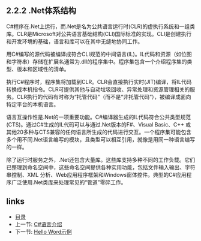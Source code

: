 ## 2.2.2 .Net体系结构

C#程序在.Net上运行，而.Net是名为公共语言运行时(CLR)的虚执行系统和一组类库。CLR是Microsoft对公共语言基础结构(CLI)国际标准的实现。CLI是创建执行和开发环境的基础，语言和库可以在其中无缝地协同工作。

用C#编写的源代码被编译成符合CLI规范的中间语言(IL)。IL代码和资源（如位图和字符串）存储在扩展名通常为.dll的程序集中。程序集包含一个介绍程序集的类型、版本和区域性的清单。

执行C#程序时，程序集将加载到CLR。CLR会直接执行实时(JIT)编译，将IL代码转换成本机指令。CLR可提供其他与自动垃圾回收、异常处理和资源管理相关的服务。CLR执行的代码有时称为“托管代码”（而不是“非托管代码”），被编译成面向特定平台的本机语言。

语言互操作性是.Net的一项重要功能。C#编译器生成的IL代码符合公共类型规范 (CTS)。通过C#生成的IL代码可以与通过.Net版本的F#、Visual Basic、C++ 或其他20多种与CTS兼容的任何语言所生成的代码进行交互。一个程序集可能包含多个用不同.Net语言编写的模块，且类型可以相互引用，就像是用同一种语言编写的一样。

除了运行时服务之外，.Net还包含大量库。这些库支持多种不同的工作负载。它们已整理到命名空间中，这些命名空间提供各种实用功能，包括文件输入输出、字符串控制、XML 分析、Web应用程序框架和Windows窗体控件。典型的C#应用程序广泛使用.Net类库来处理常见的“管道”零碎工作。

## links
   * [目录](<preface.md>)
   * 上一节: [C#语言介绍](<02.2.1.md>)
   * 下一节: [Hello Word示例](<02.2.3.md>)